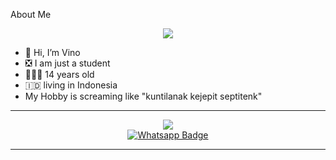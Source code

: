 About Me

<p align="center">
  <img src="https://telegra.ph/file/cde93dcd710dc522948b0.jpg" />
</p>

- 👋 Hi, I’m Vino
- ❎ I am just a student
- 👨🏻‍🦱 14 years old
- 🇮🇩 living in Indonesia
- My Hobby is screaming like "kuntilanak kejepit septitenk"

---

<p align="center">
<a href="https://youtube.com/@alvlp-fun"><img src="https://img.shields.io/badge/YouTube-ff0000?style=for-the-badge&logo=youtube&logoColor=ff000000&link=https://youtube.com/@alvlp-fun" /><br>
<a href="http://Wa.me/6285161710084">
    <img src="https://img.shields.io/badge/WhatsApp-electric green?style=for-the-badge&logo=whatsapp&logoColor=white" alt="Whatsapp Badge"/>
  </a>

---


<!---
This is a ✨ special ✨ repository because its `README.md` (this file) appears on your GitHub profile.
You can click the Preview link to take a look at your changes.
--->
